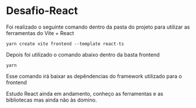 # Desafio-React


Foi realizado o seguinte comando dentro da pasta do projeto para utilizar as ferramentas do Vite + React<br>
    
    yarn create vite frontend --template react-ts
Depois foi utilizado o comando abaixo dentro da basta frontend<br>

    yarn
    
Esse comando irá baixar as depêndencias do framework utilizado para o frontend



Estudo React ainda em andamento, conheço as ferramentas e as bibliotecas mas ainda não às domíno.
